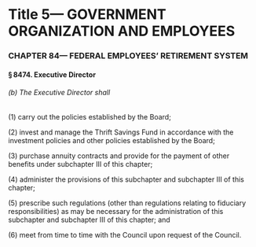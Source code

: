 
# Title 5— GOVERNMENT ORGANIZATION AND EMPLOYEES
### CHAPTER 84— FEDERAL EMPLOYEES’ RETIREMENT SYSTEM
#### § 8474. Executive Director
###### (b) The Executive Director shall

(1) carry out the policies established by the Board;

(2) invest and manage the Thrift Savings Fund in accordance with the investment policies and other policies established by the Board;

(3) purchase annuity contracts and provide for the payment of other benefits under subchapter III of this chapter;

(4) administer the provisions of this subchapter and subchapter III of this chapter;

(5) prescribe such regulations (other than regulations relating to fiduciary responsibilities) as may be necessary for the administration of this subchapter and subchapter III of this chapter; and

(6) meet from time to time with the Council upon request of the Council.
